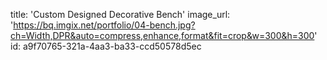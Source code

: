 title: 'Custom Designed Decorative Bench'
image_url: 'https://bq.imgix.net/portfolio/04-bench.jpg?ch=Width,DPR&auto=compress,enhance,format&fit=crop&w=300&h=300'
id: a9f70765-321a-4aa3-ba33-ccd50578d5ec
